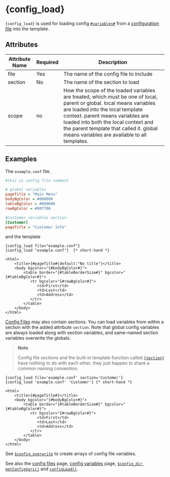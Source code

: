 # {config_load}

`{config_load}` is used for loading config
[`#variables#`](#language.config.variables) from a [configuration file](#config.files) into the template.

## Attributes

| Attribute Name | Required | Description                                                                                                                                                                                                                                                                                                                     |
|----------------|----------|---------------------------------------------------------------------------------------------------------------------------------------------------------------------------------------------------------------------------------------------------------------------------------------------------------------------------------|
| file           | Yes      | The name of the config file to include                                                                                                                                                                                                                                                                                          |
| section        | No       | The name of the section to load                                                                                                                                                                                                                                                                                                 |
| scope          | no       | How the scope of the loaded variables are treated, which must be one of local, parent or global. local means variables are loaded into the local template context. parent means variables are loaded into both the local context and the parent template that called it. global means variables are available to all templates. |


## Examples

The `example.conf` file.

```ini
#this is config file comment

# global variables
pageTitle = "Main Menu"
bodyBgColor = #000000
tableBgColor = #000000
rowBgColor = #00ff00

#customer variables section
[Customer]
pageTitle = "Customer Info"
```
      
and the template

```smarty
{config_load file="example.conf"}
{config_load "example.conf"}  {* short-hand *}

<html>
    <title>{#pageTitle#|default:"No title"}</title>
    <body bgcolor="{#bodyBgColor#}">
        <table border="{#tableBorderSize#}" bgcolor="{#tableBgColor#}">
           <tr bgcolor="{#rowBgColor#}">
              <td>First</td>
              <td>Last</td>
              <td>Address</td>
           </tr>
        </table>
    </body>
</html>
```
      
[Config Files](#config.files) may also contain sections. You can load
variables from within a section with the added attribute `section`. Note
that global config variables are always loaded along with section
variables, and same-named section variables overwrite the globals.

> **Note**
>
> Config file *sections* and the built-in template function called
> [`{section}`](../language-builtin-functions/language-function-section.md) have nothing to do with each
> other, they just happen to share a common naming convention.

```smarty
{config_load file='example.conf' section='Customer'}
{config_load 'example.conf' 'Customer'} {* short-hand *}

<html>
    <title>{#pageTitle#}</title>
    <body bgcolor="{#bodyBgColor#}">
        <table border="{#tableBorderSize#}" bgcolor="{#tableBgColor#}">
           <tr bgcolor="{#rowBgColor#}">
              <td>First</td>
              <td>Last</td>
              <td>Address</td>
           </tr>
        </table>
    </body>
</html>
```

See [`$config_overwrite`](../../programmers/api-variables/variable-config-overwrite.md) to create arrays
of config file variables.

See also the [config files](../config-files.md) page, [config variables](../language-variables/language-config-variables.md) page,
[`$config_dir`](../../programmers/api-variables/variable-config-dir.md),
[`getConfigVars()`](../../programmers/api-functions/api-get-config-vars.md) and
[`configLoad()`](../../programmers/api-functions/api-config-load.md).
